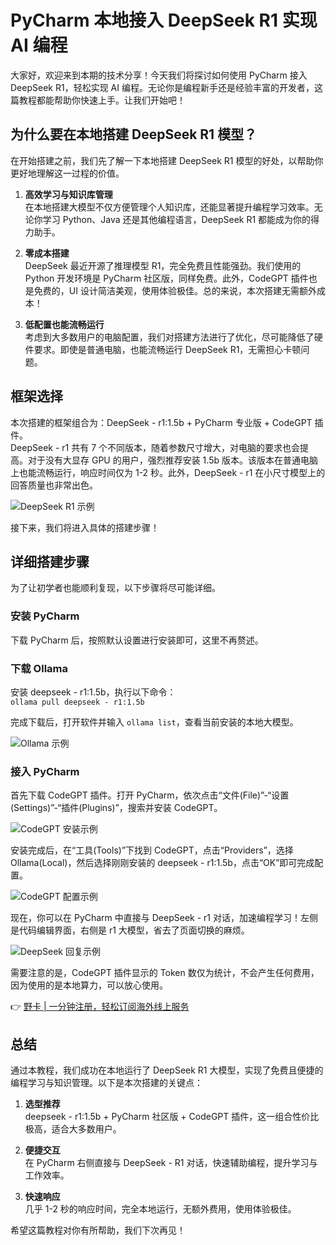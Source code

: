 # PyCharm 本地接入 DeepSeek R1 实现 AI 编程

大家好，欢迎来到本期的技术分享！今天我们将探讨如何使用 PyCharm 接入 DeepSeek R1，轻松实现 AI 编程。无论你是编程新手还是经验丰富的开发者，这篇教程都能帮助你快速上手。让我们开始吧！

## 为什么要在本地搭建 DeepSeek R1 模型？

在开始搭建之前，我们先了解一下本地搭建 DeepSeek R1 模型的好处，以帮助你更好地理解这一过程的价值。

1. **高效学习与知识库管理**  
   在本地搭建大模型不仅方便管理个人知识库，还能显著提升编程学习效率。无论你学习 Python、Java 还是其他编程语言，DeepSeek R1 都能成为你的得力助手。

2. **零成本搭建**  
   DeepSeek 最近开源了推理模型 R1，完全免费且性能强劲。我们使用的 Python 开发环境是 PyCharm 社区版，同样免费。此外，CodeGPT 插件也是免费的，UI 设计简洁美观，使用体验极佳。总的来说，本次搭建无需额外成本！

3. **低配置也能流畅运行**  
   考虑到大多数用户的电脑配置，我们对搭建方法进行了优化，尽可能降低了硬件要求。即使是普通电脑，也能流畅运行 DeepSeek R1，无需担心卡顿问题。

## 框架选择

本次搭建的框架组合为：DeepSeek - r1:1.5b + PyCharm 专业版 + CodeGPT 插件。  
DeepSeek - r1 共有 7 个不同版本，随着参数尺寸增大，对电脑的要求也会提高。对于没有大显存 GPU 的用户，强烈推荐安装 1.5b 版本。该版本在普通电脑上也能流畅运行，响应时间仅为 1-2 秒。此外，DeepSeek - r1 在小尺寸模型上的回答质量也非常出色。

![DeepSeek R1 示例](https://bbtdd.com/wp-content/uploads/img/967109079686.webp)

接下来，我们将进入具体的搭建步骤！

## 详细搭建步骤

为了让初学者也能顺利复现，以下步骤将尽可能详细。

### 安装 PyCharm

下载 PyCharm 后，按照默认设置进行安装即可，这里不再赘述。

### 下载 Ollama

安装 deepseek - r1:1.5b，执行以下命令：  
`ollama pull deepseek - r1:1.5b`  

完成下载后，打开软件并输入 `ollama list`，查看当前安装的本地大模型。

![Ollama 示例](https://bbtdd.com/wp-content/uploads/img/6831539449.webp)

### 接入 PyCharm

首先下载 CodeGPT 插件。打开 PyCharm，依次点击“文件(File)”-“设置(Settings)”-“插件(Plugins)”，搜索并安装 CodeGPT。

![CodeGPT 安装示例](https://bbtdd.com/wp-content/uploads/img/6203650224698.webp)

安装完成后，在“工具(Tools)”下找到 CodeGPT，点击“Providers”，选择 Ollama(Local)，然后选择刚刚安装的 deepseek - r1:1.5b，点击“OK”即可完成配置。

![CodeGPT 配置示例](https://bbtdd.com/wp-content/uploads/img/93546869310.webp)

现在，你可以在 PyCharm 中直接与 DeepSeek - r1 对话，加速编程学习！左侧是代码编辑界面，右侧是 r1 大模型，省去了页面切换的麻烦。

![DeepSeek 回复示例](https://bbtdd.com/wp-content/uploads/img/50145245769.webp)

需要注意的是，CodeGPT 插件显示的 Token 数仅为统计，不会产生任何费用，因为使用的是本地算力，可以放心使用。

👉 [野卡 | 一分钟注册，轻松订阅海外线上服务](https://bbtdd.com/yeka)

## 总结

通过本教程，我们成功在本地运行了 DeepSeek R1 大模型，实现了免费且便捷的编程学习与知识管理。以下是本次搭建的关键点：

1. **选型推荐**  
   deepseek - r1:1.5b + PyCharm 社区版 + CodeGPT 插件，这一组合性价比极高，适合大多数用户。

2. **便捷交互**  
   在 PyCharm 右侧直接与 DeepSeek - R1 对话，快速辅助编程，提升学习与工作效率。

3. **快速响应**  
   几乎 1-2 秒的响应时间，完全本地运行，无额外费用，使用体验极佳。

希望这篇教程对你有所帮助，我们下次再见！